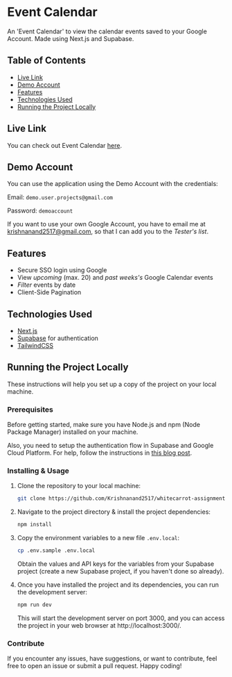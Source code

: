 # Event Calendar

An 'Event Calendar' to view the calendar events saved to your Google Account. Made using Next.js and Supabase.

## Table of Contents

- [Live Link](#live-link)
- [Demo Account](#demo-account)
- [Features](#features)
- [Technologies Used](#technologies-used)
- [Running the Project Locally](#running-the-project-locally)

## Live Link

You can check out Event Calendar [here](https://whitecarrot-assignment-events.vercel.app).

## Demo Account

You can use the application using the Demo Account with the credentials:

Email: `demo.user.projects@gmail.com`

Password: `demoaccount`

If you want to use your own Google Account, you have to email me at [krishnanand2517@gmail.com](mailto:krishnanand2517@gmail.com), so that I can add you to the _Tester's list_.

## Features

- Secure SSO login using Google
- View _upcoming_ (max. 20) and _past weeks's_ Google Calendar events
- _Filter_ events by date
- Client-Side Pagination

## Technologies Used

- [Next.js](https://nextjs.org/)
- [Supabase](https://supabase.com/) for authentication
- [TailwindCSS](https://tailwindcss.com/)

## Running the Project Locally

These instructions will help you set up a copy of the project on your local machine.

### Prerequisites

Before getting started, make sure you have Node.js and npm (Node Package Manager) installed on your machine.

Also, you need to setup the authentication flow in Supabase and Google Cloud Platform. For help, follow the instructions in [this blog post](https://www.hemantasundaray.com/blog/implement-google-signin-nextjs-supabase-auth).

### Installing & Usage

1. Clone the repository to your local machine:

   ```bash
   git clone https://github.com/Krishnanand2517/whitecarrot-assignment
   ```

1. Navigate to the project directory & install the project dependencies:

   ```bash
   npm install
   ```

1. Copy the environment variables to a new file `.env.local`:

   ```bash
   cp .env.sample .env.local
   ```

   Obtain the values and API keys for the variables from your Supabase project (create a new Supabase project, if you haven't done so already).

1. Once you have installed the project and its dependencies, you can run the development server:

   ```bash
   npm run dev
   ```

   This will start the development server on port 3000, and you can access the project in your web browser at http://localhost:3000/.

### Contribute

If you encounter any issues, have suggestions, or want to contribute, feel free to open an issue or submit a pull request. Happy coding!
